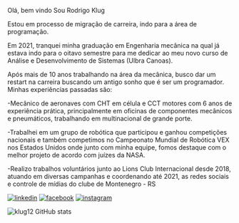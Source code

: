 Olá, bem vindo
Sou Rodrigo Klug

Estou em processo de migração de carreira, indo para a área de programação.

Em 2021, tranquei minha graduação em Engenharia mecânica na qual já estava indo para o oitavo semestre para me dedicar ao meu novo curso de Análise e Desenvolvimento de Sistemas (Ulbra Canoas).

Após mais de 10 anos trabalhando na área da mecânica, busco dar um restart na carreira buscando um antigo sonho que é ser um programador. Minhas experiências passadas são:

-Mecânico de aeronaves com CHT em célula e CCT motores com 6 anos de experiência prática, principalmente em oficinas de componentes mecânicos e pneumáticos, trabalhando em multinacional de grande porte.

-Trabalhei em um grupo de robótica que participou e ganhou competições nacionais e também competimos no Campeonato Mundial de Robótica VEX nos Estados Unidos onde junto com minha equipe, fomos destaque com o melhor projeto de acordo com juízes da NASA.

-Realizo trabalhos voluntários junto ao Lions Club Internacional desde 2018, atuando em diversas campanhas e coordenando até 2021, as redes sociais e controle de mídias do clube de Montenegro - RS

[![linkedin](https://img.shields.io/badge/LinkedIn-0077B5?style=for-the-badge&logo=linkedin&logoColor=white)](https://www.linkedin.com/in/rodrigo-klug/)
[![facebook](https://img.shields.io/badge/Facebook-1877F2?style=for-the-badge&logo=facebook&logoColor=white)](https://www.facebook.com/rodrigo.klug.9/)
[![instagram](https://img.shields.io/badge/Instagram-E4405F?style=for-the-badge&logo=instagram&logoColor=white)](https://www.instagram.com/rodrigo.klug1/)

![klug12 GitHub stats](https://github-readme-stats.vercel.app/api?username=klug12&show_icons=true&theme=merko)
